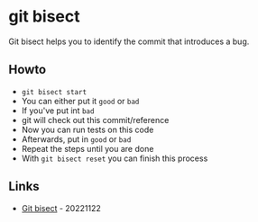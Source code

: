 # git bisect

Git bisect helps you to identify the commit that introduces a bug.

## Howto

* `git bisect start`
* You can either put it `good` or `bad`
* If you've put int `bad`
* git will check out this commit/reference
* Now you can run tests on this code
* Afterwards, put in `good` or `bad`
* Repeat the steps until you are done
* With `git bisect reset` you can finish this process

## Links

* [Git bisect](https://opensource.com/article/22/11/git-bisect) - 20221122

